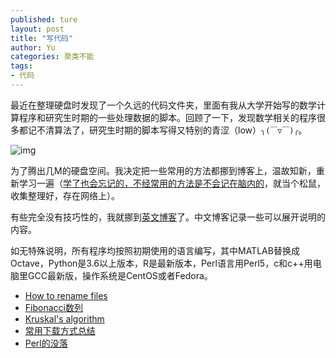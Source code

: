 ```yaml
---
published: ture
layout: post
title: "写代码"
author: Yu
categories: 聚类不能
tags:
- 代码
---
```


最近在整理硬盘时发现了一个久远的代码文件夹，里面有我从大学开始写的数学计算程序和研究生时期的一些处理数据的脚本。回顾了一下，发现数学相关的程序很多都记不清算法了，研究生时期的脚本写得又特别的青涩（low）<code>╮(￣▽￣)╭</code>。

![img](https://i.imgur.com/Qr94bBll.png)

为了腾出几M的硬盘空间。我决定把一些常用的方法都挪到博客上，温故知新，重新学习一遍（<u>学了也会忘记的，不经常用的方法是不会记在脑内的</u>，就当个松鼠，收集整理好，存在网络上）。

有些完全没有技巧性的，我就挪到[英文博客](http://yulijia.net/en/categories/#HowTo)了。中文博客记录一些可以展开说明的内容。

如无特殊说明，所有程序均按照初期使用的语言编写，其中MATLAB替换成Octave，Python是3.6以上版本，R是最新版本，Perl语言用Perl5，c和c++用电脑里GCC最新版，操作系统是CentOS或者Fedora。

- [How to rename files](http://yulijia.net/en/howto/2020/01/02/how-to-rename-files.html)
- [Fibonacci数列](http://yulijia.net/cn/%E8%AE%A1%E7%AE%97%E6%96%B9%E6%B3%95/2020/01/03/Fibonacci-sequence.html)
- [Kruskal's algorithm](http://yulijia.net/en/howto/2020/01/05/Kruskal-algorithm.html)
- [常用下载方式总结](http://yulijia.net/cn/%E8%BD%AF%E4%BB%B6%E4%B8%96%E7%95%8C/2020/01/06/Download-tools.html)
- [Perl的没落](http://yulijia.net/cn/%E7%94%9F%E7%89%A9%E4%BF%A1%E6%81%AF/2020/01/07/Fall-of-Perl.html)
